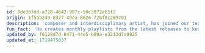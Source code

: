 ```yaml
---
id: 8de36fdd-a728-4642-907c-50c3972e65f2
origin: 1f5ab249-8327-49ea-8626-72bf8c209701
description: 'composer and interdisciplinary artist, has joined our team and now leads our social media department at Stegreif. In addition to his role as a videographer, he skilfully bridges the worlds of music and digital art.'
fun_fact: 'He creates monthly playlists from the latest releases to keep you up to date.'
updated_by: f6128d7d-0471-44e5-b89a-e3213d7a0925
updated_at: 1719475037
---
```

